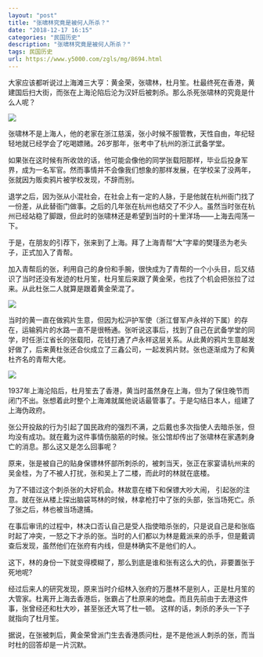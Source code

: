 ```yaml
---
layout: "post"
title: "张啸林究竟是被何人所杀？"
date: "2018-12-17 16:15"
categories: "民国历史"
description: "张啸林究竟是被何人所杀？"
tags: 民国历史
url: https://www.y5000.com/zgls/mg/8694.html
---
```






大家应该都听说过上海滩三大亨：黄金荣，张啸林，杜月笙。杜最终死在香港，黄建国后扫大街，而张在上海沦陷后沦为汉奸后被刺杀。那么杀死张啸林的究竟是什么人呢？

![](https://img.y5000.com/uploads/allimg/161229/8-16122Z93534464.jpg)

张啸林不是上海人，他的老家在浙江慈溪，张小时候不服管教，天性自由，年纪轻轻地就已经学会了吃喝嫖赌。26岁那年，张考中了杭州的浙江武备学堂。

如果张在这时候有所收敛的话，他可能会像他的同学张载阳那样，毕业后投身军界，成为一名军官。然而事情并不会像我们想象的那样发展，在学校呆了没两年，张就因为贩卖鸦片被学校发现，不辞而别。

退学之后，因为张从小混社会，在社会上有一定的人脉，于是他就在杭州衙门找了一份差，从此替衙门做事。之后的几年张在杭州也结交了不少人。虽然当时张在杭州已经站稳了脚跟，但此时的张啸林还是希望到当时的十里洋场——上海去闯荡一下。

于是，在朋友的引荐下，张来到了上海。拜了上海青帮“大”字辈的樊瑾丞为老头子，正式加入了青帮。

加入青帮后的张，利用自己的身份和手腕，很快成为了青帮的一个小头目，后又结识了当时还没有发迹的杜月笙，杜月笙后来跟了黄金荣，也找了个机会把张拉了过来。从此杜张二人就算是跟着黄金荣混了。

![](https://img.y5000.com/uploads/allimg/161229/8-16122Z93544541.jpg)

当时的黄一直在做鸦片生意，但因为松沪护军使（浙江督军卢永祥的下属）的存在，运输鸦片的水路一直不是很畅通。张听说这事后，找到了自己在武备学堂的同学，时任浙江省长的张载阳，花钱打通了卢永祥这层关系。从此黄的鸦片生意越发好做了，后来黄杜张还合伙成立了三鑫公司，一起发鸦片财。张也逐渐成为了和黄杜齐名的青帮大佬。

![](https://img.y5000.com/uploads/allimg/161229/8-16122Z935524A.jpg)

1937年上海沦陷后，杜月笙去了香港，黄当时虽然身在上海，但为了保住晚节而闭门不出。张想着此时整个上海滩就属他说话最管事了。于是勾结日本人，组建了上海伪政府。

张公开投敌的行为引起了国民政府的强烈不满，之后戴也多次指使人去暗杀张，但均没有成功。就在戴为这件事情伤脑筋的时候。张公馆却传出了张啸林在家遇刺身亡的消息。那么这又是怎么回事呢？

原来，张是被自己的贴身保镖林怀部所刺杀的，被刺当天，张正在家宴请杭州来的吴金桂，为了不被人打扰，张和吴上了二楼，而此时的林就在底楼。

为了不错过这个刺杀张的大好机会。林故意在楼下和保镖大吵大闹，
引起张的注意。就在张从楼上探出脑袋骂林的时候，林拿枪打中了张的头部，张当场死亡。杀了张之后，林也被当场逮捕。

在事后审讯的过程中，林决口否认自己是受人指使暗杀张的，只是说自己是和张临时起了冲突，一怒之下才杀的张。当时的人们都以为林是戴派来的杀手，但是戴调查后发现，虽然他们在张府有内线，但是林确实不是他们的人。

这下，林的身份一下就变得模糊了，那么到底是谁和张有这么大的仇，非要置张于死地呢?

经过后来人的研究发现，原来当时介绍林入张府的万墨林不是别人，正是杜月笙的大管家。杜离开上海去香港后，张霸占了杜原来的地盘。而且先前由于去港这件事，张曾经还和杜大吵，甚至张还大骂了杜一顿。
这样的话，刺杀的矛头一下子就指向了杜月笙。

据说，在张被刺后，黄金荣曾派门生去香港质问杜，是不是他派人刺杀的张，而当时杜的回答却是一片沉默。
